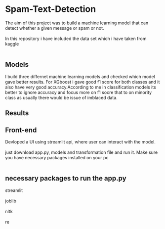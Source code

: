 # Spam-Text-Detection

The aim of this project was to build a machine learning model that can detect whether a given message or spam or not.<br /><br />
In this repository i have included the data set which i have taken from kaggle<br /><br />

## Models 

I build three differnet machine learning models and checked which model gave better results. For XGboost i gave good f1 score for both classes and it also have very good accuracy.According to me in classification models its better to ignore accuracy and focus more on f1 socre that to on minority class as usually there would be issue of imblaced data.

## Results 


## Front-end 
Devloped a UI using streamlit api, where user can interact with the model. <br /><br />
just download app.py, models and transformation file and run it. Make sure you have necessary packages installed on your pc <br /><br />


## necessary packages to run the app.py 
streamlit<br /><br />
joblib<br /><br />
nltk<br /><br />
re <br /><br />


